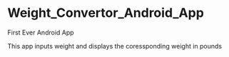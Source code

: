 # Weight_Convertor_Android_App

First Ever Android App

This app inputs weight and displays the coressponding weight in pounds

